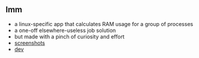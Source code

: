 ## lmm

- a linux-specific app that calculates RAM usage for a group of processes
- a one-off elsewhere-useless job solution
- but made with a pinch of curiosity and effort
- [screenshots](./docs/preview.md)
- [dev](./docs/dev.md)